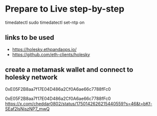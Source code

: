 # Prepare to Live step-by-step

timedatectl
sudo timedatectl set-ntp on

## links to be used
  - https://holesky.ethpandaops.io/
  - https://github.com/eth-clients/holesky


## create a metamask wallet and connect to holesky network
0xE05F2B8aa7f17E04D486a2Cf0A6ae66c7788fFc0

0xE05F2B8aa7f17E04D486a2Cf0A6ae66c7788fFc0
https://x.com/cheddar0802/status/1750142626215440559?s=46&t=bKf-SEaf2lsNiszNP7_mwQ
